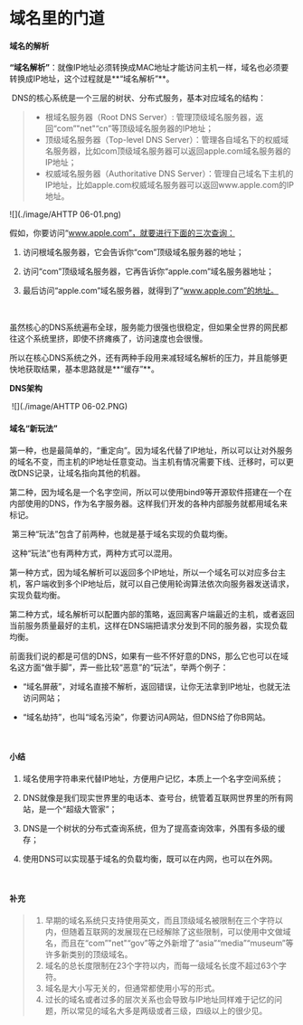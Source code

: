 # 域名里的门道

#### 域名的解析

​	**“域名解析”**：就像IP地址必须转换成MAC地址才能访问主机一样，域名也必须要转换成IP地址，这个过程就是**“域名解析”**。

​	DNS的核心系统是一个三层的树状、分布式服务，基本对应域名的结构：

>   * 根域名服务器（Root DNS Server）: 管理顶级域名服务器，返回“com”"net"“cn”等顶级域名服务器的IP地址；
> * 顶级域名服务器（Top-level DNS Server）：管理各自域名下的权威域名服务器，比如com顶级域名服务器可以返回apple.com域名服务器的IP地址；
> * 权威域名服务器（Authoritative DNS Server）：管理自己域名下主机的IP地址，比如apple.com权威域名服务器可以返回www.apple.com的IP地址。

![](./image/AHTTP 06-01.png)

假如，你要访问“www.apple.com”，就要进行下面的三次查询：

1. 访问根域名服务器，它会告诉你“com”顶级域名服务器的地址；

2. 访问“com”顶级域名服务器，它再告诉你“apple.com”域名服务器地址；

3. 最后访问“apple.com”域名服务器，就得到了“www.apple.com”的地址。

   ​

虽然核心的DNS系统遍布全球，服务能力很强也很稳定，但如果全世界的网民都往这个系统里挤，即使不挤瘫痪了，访问速度也会很慢。

所以在核心DNS系统之外，还有两种手段用来减轻域名解析的压力，并且能够更快地获取结果，基本思路就是**“缓存”**。

**DNS架构**

​	![](./image/AHTTP 06-02.PNG)



#### 域名“新玩法”

​	第一种，也是最简单的，“重定向”。因为域名代替了IP地址，所以可以让对外服务的域名不变，而主机的IP地址任意变动。当主机有情况需要下线、迁移时，可以更改DNS记录，让域名指向其他的机器。

​	第二种，因为域名是一个名字空间，所以可以使用bind9等开源软件搭建在一个在内部使用的DNS，作为名字服务器。这样我们开发的各种内部服务就都用域名来标记。

​	第三种“玩法”包含了前两种，也就是基于域名实现的负载均衡。

​	这种“玩法”也有两种方式，两种方式可以混用。

​	第一种方式，因为域名解析可以返回多个IP地址，所以一个域名可以对应多台主机，客户端收到多个IP地址后，就可以自己使用轮询算法依次向服务器发送请求，实现负载均衡。

​	第二种方式，域名解析可以配置内部的策略，返回离客户端最近的主机，或者返回当前服务质量最好的主机，这样在DNS端把请求分发到不同的服务器，实现负载均衡。

​	前面我们说的都是可信的DNS，如果有一些不怀好意的DNS，那么它也可以在域名这方面“做手脚”，弄一些比较“恶意”的“玩法”，举两个例子：

 *  “域名屏蔽”，对域名直接不解析，返回错误，让你无法拿到IP地址，也就无法访问网站；

 *  “域名劫持”，也叫“域名污染”，你要访问A网站，但DNS给了你B网站。

    ​

#### 小结

 1.  域名使用字符串来代替IP地址，方便用户记忆，本质上一个名字空间系统；

 2.  DNS就像是我们现实世界里的电话本、查号台，统管着互联网世界里的所有网站，是一个“超级大管家”；

 3.  DNS是一个树状的分布式查询系统，但为了提高查询效率，外围有多级的缓存；

 4.  使用DNS可以实现基于域名的负载均衡，既可以在内网，也可以在外网。

     ​

#### 补充

>  	1. 早期的域名系统只支持使用英文，而且顶级域名被限制在三个字符以内，但随着互联网的发展现在已经解除了这些限制，可以使用中文做域名，而且在“com”"net"“gov”等之外新增了“asia”“media”“museum”等许多新类别的顶级域名。
>  	2. 域名的总长度限制在23个字符以内，而每一级域名长度不超过63个字符。
>  	3. 域名是大小写无关的，但通常都使用小写的形式。
>  	4. 过长的域名或者过多的层次关系也会导致与IP地址同样难于记忆的问题，所以常见的域名大多是两级或者三级，四级以上的很少见。
